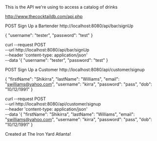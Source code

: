 This is the API we're using to access a catalog of drinks

http://www.thecocktaildb.com/api.php

POST Sign Up a Bartender
http://localhost:8080/api/bar/signUp

{
	"username": "tester",
	"password": "test"
}

curl --request POST \
  --url http://localhost:8080/api/bar/signUp \
  --header 'content-type: application/json' \
  --data '{
	"username": "tester",
	"password": "test"
}

POST Sign Up a Customer
http://localhost:8080/api/customer/signup

{
	"firstName": "Shikirra",
	"lastName": "Williams",
	"email": "swilliams@yahoo.com",
	"username": "kirra",
	"password": "pass",
	"dob": "10/12/1991"
}

curl --request POST \
  --url http://localhost:8080/api/customer/signup \
  --header 'content-type: application/json' \
  --data '{
	"firstName": "Shikirra",
	"lastName": "Williams",
	"email": "swilliams@yahoo.com",
	"username": "kirra",
	"password": "pass",
	"dob": "10/12/1991"
}

Created at The Iron Yard Atlanta!
